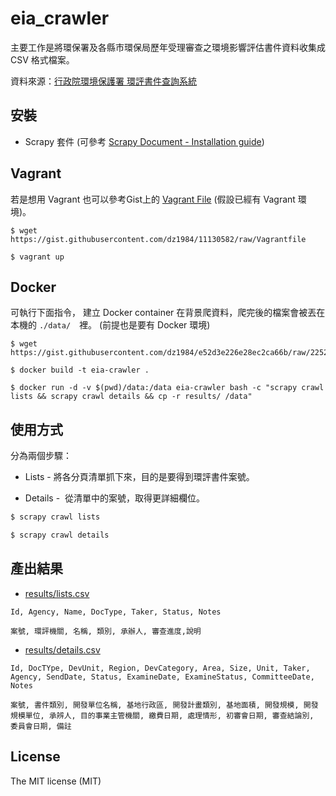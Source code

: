 # eia_crawler

主要工作是將環保署及各縣市環保局歷年受理審查之環境影響評估書件資料收集成 CSV 格式檔案。

資料來源：[行政院環境保護署 環評書件查詢系統](http://eiareport.epa.gov.tw/EIAWEB/Main.aspx?func=00)

## 安裝

+  Scrapy 套件 (可參考 [Scrapy Document - Installation guide](http://doc.scrapy.org/en/latest/intro/install.html))

## Vagrant

若是想用 Vagrant 也可以參考Gist上的 [Vagrant File](https://gist.github.com/dz1984/11130582) (假設已經有 Vagrant 環境)。

``` shell
$ wget https://gist.githubusercontent.com/dz1984/11130582/raw/Vagrantfile

$ vagrant up
```

## Docker

可執行下面指令， 建立 Docker container 在背景爬資料，爬完後的檔案會被丟在本機的 `./data/`　裡。 (前提也是要有 Docker 環境)

``` shell
$ wget https://gist.githubusercontent.com/dz1984/e52d3e226e28ec2ca66b/raw/22529e0e5871cec6ab73575dc45e6801db626ba2/Dockerfile

$ docker build -t eia-crawler .

$ docker run -d -v $(pwd)/data:/data eia-crawler bash -c "scrapy crawl lists && scrapy crawl details && cp -r results/ /data"
```

## 使用方式

分為兩個步驟：
+ Lists -  將各分頁清單抓下來，目的是要得到環評書件案號。

+ Details -  從清單中的案號，取得更詳細欄位。

``` bash
$ scrapy crawl lists

$ scrapy crawl details
```

## 產出結果

+ [results/lists.csv](results/lists.csv)

``` csv
Id, Agency, Name, DocType, Taker, Status, Notes

案號, 環評機關, 名稱, 類別, 承辦人, 審查進度,說明
```

+ [results/details.csv](results/details.csv)

``` csv
Id, DocTYpe, DevUnit, Region, DevCategory, Area, Size, Unit, Taker, Agency, SendDate, Status, ExamineDate, ExamineStatus, CommitteeDate, Notes

案號, 書件類別, 開發單位名稱, 基地行政區, 開發計畫類別, 基地面積, 開發規模, 開發規模單位, 承辨人, 目的事業主管機關, 繳費日期, 處理情形, 初審會日期, 審查結論別, 委員會日期, 備註
```

## License 

The MIT license (MIT)
